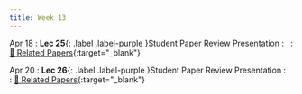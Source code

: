```yaml
---
title: Week 13
---
```


Apr 18
: **Lec 25**{: .label .label-purple }Student Paper Review Presentation
: &nbsp;
  : [📃 Related Papers](/CSCI5980-Spr23-DeepRob/papers/){:target="_blank"}
  <!-- : [Solution](#) -->

Apr 20
: **Lec 26**{: .label .label-purple }Student Paper Review Presentation
: &nbsp;
  : [📃 Related Papers](/CSCI5980-Spr23-DeepRob/papers/){:target="_blank"}
  <!-- : [3.1](#), [2.2](#), [2.3](#) -->

<!-- Apr 7
: **Dis 13**{: .label .label-blue }[Paper discussion: Deep Learning for Manipulation](#) -->
